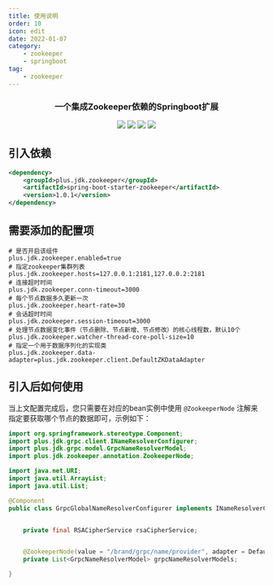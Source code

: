 ```yaml
---
title: 使用说明
order: 10
icon: edit
date: 2022-01-07
category:
    - zookeeper
    - springboot
tag:
    - zookeeper
---
```



<h3 align="center">一个集成Zookeeper依赖的Springboot扩展</h3>
<p align="center">
    <a href="https://github.com/JDK-Plus/spring-boot-starter-zookeeper/blob/master/LICENSE"><img src="https://img.shields.io/github/license/JDK-Plus/spring-boot-starter-zookeeper.svg" /></a>
    <a href="https://github.com/JDK-Plus/spring-boot-starter-zookeeper/releases"><img src="https://img.shields.io/github/release/JDK-Plus/spring-boot-starter-zookeeper.svg" /></a>
    <a href="https://github.com/JDK-Plus/spring-boot-starter-zookeeper/stargazers"><img src="https://img.shields.io/github/stars/JDK-Plus/spring-boot-starter-zookeeper.svg" /></a>
    <a href="https://github.com/JDK-Plus/spring-boot-starter-zookeeper/network/members"><img src="https://img.shields.io/github/forks/JDK-Plus/spring-boot-starter-zookeeper.svg" /></a>
</p>


## 引入依赖

```xml
<dependency>
    <groupId>plus.jdk.zookeeper</groupId>
    <artifactId>spring-boot-starter-zookeeper</artifactId>
    <version>1.0.1</version>
</dependency>
```

## 需要添加的配置项

```
# 是否开启该组件
plus.jdk.zookeeper.enabled=true
# 指定zookeeper集群列表
plus.jdk.zookeeper.hosts=127.0.0.1:2181,127.0.0.2:2181
# 连接超时时间
plus.jdk.zookeeper.conn-timeout=3000
# 每个节点数据多久更新一次
plus.jdk.zookeeper.heart-rate=30
# 会话超时时间
plus.jdk.zookeeper.session-timeout=3000
# 处理节点数据变化事件（节点删除、节点新增、节点修改）的核心线程数，默认10个
plus.jdk.zookeeper.watcher-thread-core-poll-size=10
# 指定一个用于数据序列化的实现类
plus.jdk.zookeeper.data-adapter=plus.jdk.zookeeper.client.DefaultZKDataAdapter
```

## 引入后如何使用

当上文配置完成后，您只需要在对应的bean实例中使用 `@ZookeeperNode` 注解来指定要获取哪个节点的数据即可，示例如下：

```java
import org.springframework.stereotype.Component;
import plus.jdk.grpc.client.INameResolverConfigurer;
import plus.jdk.grpc.model.GrpcNameResolverModel;
import plus.jdk.zookeeper.annotation.ZookeeperNode;

import java.net.URI;
import java.util.ArrayList;
import java.util.List;

@Component
public class GrpcGlobalNameResolverConfigurer implements INameResolverConfigurer {


    private final RSACipherService rsaCipherService;


    @ZookeeperNode(value = "/brand/grpc/name/provider", adapter = DefaultZKDataAdapter.class)
    private List<GrpcNameResolverModel> grpcNameResolverModels;

}
```
